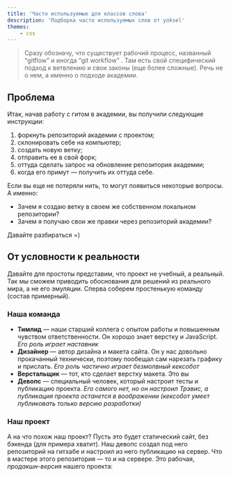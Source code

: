 ```yaml
---
title: 'Часто используемые для классов слова'
description: 'Подборка часто используемых слов от yoksel'
themes:
    - css
---
```


> Сразу обозначу, что существует рабочий процесс, названный “gitflow” и иногда “git workflow” . Там есть свой специфический подход к ветвлению и свои законы (еще более сложные). Речь не о нем, а именно о подходе академии. 
## Проблема

Итак, начав работу с гитом в академии, вы получили следующие инструкции:


1. форкнуть репозиторий академии с проектом;
2. склонировать себе на компьютер;
3. создать новую ветку;
4. отправить ее в свой форк;
5. оттуда сделать запрос на обновление репозитория академии;
6. когда его примут — получить их оттуда себе.

Если вы еще не потеряли нить, то могут появиться некоторые вопросы. А именно:

- Зачем я создаю ветку в своем же собственном локальном репозитории?
- Зачем я получаю свои же правки через репозиторий академии?

Давайте разбираться =)

## От условности к реальности

Давайте для простоты представим, что проект не учебный, а реальный. Так мы сможем приводить обоснования для решений из реального мира, а не его эмуляции. Сперва соберем простенькую команду (состав примерный).

### Наша команда
- **Тимлид** — наши старший коллега с опытом работы и повышенным чувством ответственности. Он хорошо знает верстку и JavaScript.
    *Его роль играет наставник*
- **Дизайнер** — автор дизайна и макета сайта. Он у нас довольно прокачанный технически, поэтому пообещал сам нарезать графику и прислать.
    *Его роль частично играет безмолвный кексобот*
- **Верстальщик** — тот, кто сделает верстку макета.
    Это вы
- **Девопс** — специальный человек, который настроит тесты и публикацию проекта.
    *Его самого нет, но он настроил Трэвис, а публикация проекта останется в воображении (кексобот умеет публиковать только версию разработки)*
### Наш проект

А на что похож наш проект? Пусть это будет статический сайт, без бэкенда (для примера хватит). Наш девопс создал под него репозиторий на гитхабе и настроил из него публикацию на сервер. Что в мастере этого репозитория — то и на сервере. Это рабочая, *продакшн-версия* нашего проекта:
